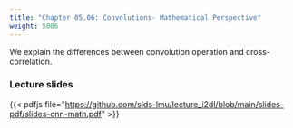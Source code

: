```yaml
---
title: "Chapter 05.06: Convolutions- Mathematical Perspective"
weight: 5006
---
```

We explain the differences between convolution operation and cross-correlation.

<!--more-->


### Lecture slides

{{< pdfjs file="https://github.com/slds-lmu/lecture_i2dl/blob/main/slides-pdf/slides-cnn-math.pdf" >}}

